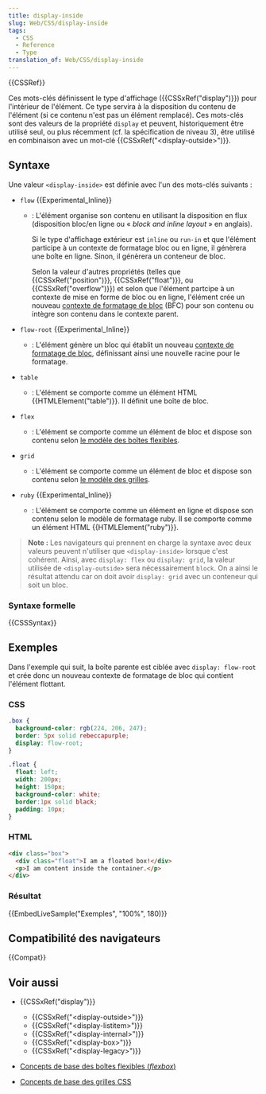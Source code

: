 ```yaml
---
title: display-inside
slug: Web/CSS/display-inside
tags:
  - CSS
  - Reference
  - Type
translation_of: Web/CSS/display-inside
---
```


{{CSSRef}}

Ces mots-clés définissent le type d'affichage ({{CSSxRef("display")}}) pour l'intérieur de l'élément. Ce type servira à la disposition du contenu de l'élément (si ce contenu n'est pas un élément remplacé). Ces mots-clés sont des valeurs de la propriété `display` et peuvent, historiquement être utilisé seul, ou plus récemment (cf. la spécification de niveau 3), être utilisé en combinaison avec un mot-clé {{CSSxRef("&lt;display-outside&gt;")}}.

## Syntaxe

Une valeur `<display-inside>` est définie avec l'un des mots-clés suivants :

- `flow` {{Experimental_Inline}}

  - : L'élément organise son contenu en utilisant la disposition en flux (disposition bloc/en ligne ou « _block and inline layout_ » en anglais).

    Si le type d'affichage extérieur est `inline` ou `run-in` et que l'élément participe à un contexte de formatage bloc ou en ligne, il génèrera une boîte en ligne. Sinon, il génèrera un conteneur de bloc.

    Selon la valeur d'autres propriétés (telles que {{CSSxRef("position")}}, {{CSSxRef("float")}}, ou {{CSSxRef("overflow")}}) et selon que l'élément partcipe à un contexte de mise en forme de bloc ou en ligne, l'élément crée un nouveau [contexte de formatage de bloc](/fr/docs/Web/Guide/CSS/Block_formatting_context) (BFC) pour son contenu ou intègre son contenu dans le contexte parent.

- `flow-root` {{Experimental_Inline}}
  - : L'élément génère un bloc qui établit un nouveau [contexte de formatage de bloc](/fr/docs/Web/Guide/CSS/Block_formatting_context), définissant ainsi une nouvelle racine pour le formatage.
- `table`
  - : L'élément se comporte comme un élément HTML {{HTMLElement("table")}}. Il définit une boîte de bloc.
- `flex`
  - : L'élément se comporte comme un élément de bloc et dispose son contenu selon [le modèle des boîtes flexibles](/fr/docs/Web/CSS/CSS_Flexible_Box_Layout).
- `grid`
  - : L'élément se comporte comme un élément de bloc et dispose son contenu selon [le modèle des grilles](/fr/docs/Web/CSS/CSS_Grid_Layout/Basic_Concepts_of_Grid_Layout).
- `ruby` {{Experimental_Inline}}
  - : L'élément se comporte comme un élément en ligne et dispose son contenu selon le modèle de formatage ruby. Il se comporte comme un élément HTML {{HTMLElement("ruby")}}.

> **Note :** Les navigateurs qui prennent en charge la syntaxe avec deux valeurs peuvent n'utiliser que `<display-inside>` lorsque c'est cohérent. Ainsi, avec `display: flex` ou `display: grid`, la valeur utilisée de `<display-outside>` sera nécessairement `block`. On a ainsi le résultat attendu car on doit avoir `display: grid` avec un conteneur qui soit un bloc.

### Syntaxe formelle

{{CSSSyntax}}

## Exemples

Dans l'exemple qui suit, la boîte parente est ciblée avec `display: flow-root` et crée donc un nouveau contexte de formatage de bloc qui contient l'élément flottant.

### CSS

```css
.box {
  background-color: rgb(224, 206, 247);
  border: 5px solid rebeccapurple;
  display: flow-root;
}

.float {
  float: left;
  width: 200px;
  height: 150px;
  background-color: white;
  border:1px solid black;
  padding: 10px;
}
```

### HTML

```html
<div class="box">
  <div class="float">I am a floated box!</div>
  <p>I am content inside the container.</p>
</div>
```

### Résultat

{{EmbedLiveSample("Exemples", "100%", 180)}}

## Compatibilité des navigateurs

{{Compat}}

## Voir aussi

- {{CSSxRef("display")}}

  - {{CSSxRef("&lt;display-outside&gt;")}}
  - {{CSSxRef("&lt;display-listitem&gt;")}}
  - {{CSSxRef("&lt;display-internal&gt;")}}
  - {{CSSxRef("&lt;display-box&gt;")}}
  - {{CSSxRef("&lt;display-legacy&gt;")}}

- [Concepts de base des boîtes flexibles (_flexbox_)](/fr/docs/Web/CSS/CSS_Flexible_Box_Layout/Basic_Concepts_of_Flexbox)
- [Concepts de base des grilles CSS](/fr/docs/Web/CSS/CSS_Grid_Layout/Basic_Concepts_of_Grid_Layout)
